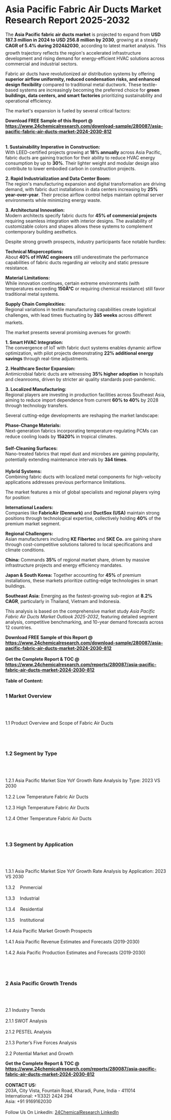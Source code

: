 <h1>Asia Pacific Fabric Air Ducts  Market Research Report 2025-2032</h1><p>The <strong>Asia Pacific fabric air ducts market</strong> is projected to expand from <strong>USD 187.3 million in 2024 to USD 256.8 million by 2030</strong>, growing at a steady <strong>CAGR of 5.4% during 2024â2030</strong>, according to latest market analysis. This growth trajectory reflects the region's accelerated infrastructure development and rising demand for energy-efficient HVAC solutions across commercial and industrial sectors.</p><p>Fabric air ducts have revolutionized air distribution systems by offering <strong>superior airflow uniformity, reduced condensation risks, and enhanced design flexibility</strong> compared to traditional metal ductwork. These textile-based systems are increasingly becoming the preferred choice for <strong>green buildings, data centers, and smart factories</strong> prioritizing sustainability and operational efficiency.</p><p>The market's expansion is fueled by several critical factors:</p><div><b>Download FREE Sample of this Report @ 
            <a href="https://www.24chemicalresearch.com/download-sample/280087/asia-pacific-fabric-air-ducts-market-2024-2030-812">
            https://www.24chemicalresearch.com/download-sample/280087/asia-pacific-fabric-air-ducts-market-2024-2030-812</a></b></div><br><p><strong>1. Sustainability Imperative in Construction:</strong><br>
With LEED-certified projects growing at <strong>18% annually</strong> across Asia Pacific, fabric ducts are gaining traction for their ability to reduce HVAC energy consumption by up to <strong>30%</strong>. Their lighter weight and modular design also contribute to lower embodied carbon in construction projects.</p><p><strong>2. Rapid Industrialization and Data Center Boom:</strong><br>
The region's manufacturing expansion and digital transformation are driving demand, with fabric duct installations in data centers increasing by <strong>25% year-over-year</strong>. Their precise airflow control helps maintain optimal server environments while minimizing energy waste.</p><p><strong>3. Architectural Innovation:</strong><br>
Modern architects specify fabric ducts for <strong>45% of commercial projects</strong> requiring seamless integration with interior designs. The availability of customizable colors and shapes allows these systems to complement contemporary building aesthetics.</p><p>Despite strong growth prospects, industry participants face notable hurdles:</p><p><strong>Technical Misperceptions:</strong><br>
About <strong>40% of HVAC engineers</strong> still underestimate the performance capabilities of fabric ducts regarding air velocity and static pressure resistance.</p><p><strong>Material Limitations:</strong><br>
While innovation continues, certain extreme environments (with temperatures exceeding <strong>150Â°C</strong> or requiring chemical resistance) still favor traditional metal systems.</p><p><strong>Supply Chain Complexities:</strong><br>
Regional variations in textile manufacturing capabilities create logistical challenges, with lead times fluctuating by <strong>3â5 weeks</strong> across different markets.</p><p>The market presents several promising avenues for growth:</p><p><strong>1. Smart HVAC Integration:</strong><br>
The convergence of IoT with fabric duct systems enables dynamic airflow optimization, with pilot projects demonstrating <strong>22% additional energy savings</strong> through real-time adjustments.</p><p><strong>2. Healthcare Sector Expansion:</strong><br>
Antimicrobial fabric ducts are witnessing <strong>35% higher adoption</strong> in hospitals and cleanrooms, driven by stricter air quality standards post-pandemic.</p><p><strong>3. Localized Manufacturing:</strong><br>
Regional players are investing in production facilities across Southeast Asia, aiming to reduce import dependence from current <strong>60% to 40%</strong> by 2028 through technology transfers.</p><p>Several cutting-edge developments are reshaping the market landscape:</p><p><strong>Phase-Change Materials:</strong><br>
Next-generation fabrics incorporating temperature-regulating PCMs can reduce cooling loads by <strong>15â20%</strong> in tropical climates.</p><p><strong>Self-Cleaning Surfaces:</strong><br>
Nano-treated fabrics that repel dust and microbes are gaining popularity, potentially extending maintenance intervals by <strong>3â4 times</strong>.</p><p><strong>Hybrid Systems:</strong><br>
Combining fabric ducts with localized metal components for high-velocity applications addresses previous performance limitations.</p><p>The market features a mix of global specialists and regional players vying for position:</p><p><strong>International Leaders:</strong><br>
Companies like <strong>FabricAir (Denmark)</strong> and <strong>DuctSox (USA)</strong> maintain strong positions through technological expertise, collectively holding <strong>40%</strong> of the premium market segment.</p><p><strong>Regional Challengers:</strong><br>
Asian manufacturers including <strong>KE Fibertec</strong> and <strong>SKE Co.</strong> are gaining share through cost-competitive solutions tailored to local specifications and climate conditions.</p><p><strong>China:</strong> Commands <strong>35%</strong> of regional market share, driven by massive infrastructure projects and energy efficiency mandates.</p><p><strong>Japan &amp; South Korea:</strong> Together accounting for <strong>45%</strong> of premium installations, these markets prioritize cutting-edge technologies in smart buildings.</p><p><strong>Southeast Asia:</strong> Emerging as the fastest-growing sub-region at <strong>8.2% CAGR</strong>, particularly in Thailand, Vietnam and Indonesia.</p><p>This analysis is based on the comprehensive market study <em>Asia Pacific Fabric Air Ducts Market Outlook 2025-2032</em>, featuring detailed segment analysis, competitive benchmarking, and 10-year demand forecasts across 12 countries.</p><div><b>Download FREE Sample of this Report @ 
            <a href="https://www.24chemicalresearch.com/download-sample/280087/asia-pacific-fabric-air-ducts-market-2024-2030-812">
            https://www.24chemicalresearch.com/download-sample/280087/asia-pacific-fabric-air-ducts-market-2024-2030-812</a></b></div><br><div><b>Get the Complete Report & TOC @ 
            <a href="https://www.24chemicalresearch.com/reports/280087/asia-pacific-fabric-air-ducts-market-2024-2030-812">
            https://www.24chemicalresearch.com/reports/280087/asia-pacific-fabric-air-ducts-market-2024-2030-812</a></b></div><br>
            <b>Table of Content:</b><p><h2><span style="font-size:16px"><strong>1 Market Overview&nbsp;&nbsp; &nbsp;</strong></span></h2><br />
<br />
<p>1.1 Product Overview and Scope of Fabric Air Ducts &nbsp;</p><br />
<br />
<h2><strong><span style="font-size:16px">1.2 Segment by Type&nbsp;&nbsp; &nbsp;</span></strong></h2><br />
<br />
<p>1.2.1 Asia Pacific Market Size YoY Growth Rate Analysis by Type: 2023 VS 2030&nbsp;&nbsp; &nbsp;<br /><br />
1.2.2 Low Temperature Fabric Air Ducts&nbsp;&nbsp; &nbsp;<br /><br />
1.2.3 High Temperature Fabric Air Ducts<br /><br />
1.2.4 Other Temperature Fabric Air Ducts<br /><br />
<br />
<h2><span style="font-size:16px"><strong>1.3 Segment by Application&nbsp;&nbsp;</strong></span></h2><br />
<br />
<p>1.3.1 Asia Pacific Market Size YoY Growth Rate Analysis by Application: 2023 VS 2030&nbsp;&nbsp; &nbsp;<br /><br />
1.3.2&nbsp;&nbsp; &nbsp;Pmmercial<br /><br />
1.3.3&nbsp;&nbsp; &nbsp;Industrial<br /><br />
1.3.4&nbsp;&nbsp; &nbsp;Residential<br /><br />
1.3.5&nbsp;&nbsp; &nbsp;Institutional<br /><br />
1.4 Asia Pacific Market Growth Prospects&nbsp;&nbsp; &nbsp;<br /><br />
1.4.1 Asia Pacific Revenue Estimates and Forecasts (2019-2030)&nbsp;&nbsp; &nbsp;<br /><br />
1.4.2 Asia Pacific Production Estimates and Forecasts (2019-2030)&nbsp;&nbsp;</p><br />
<br />
<h2><span style="font-size:16px"><strong>2 Asia Pacific Growth Trends&nbsp;&nbsp; &nbsp;</strong></span></h2><br />
<br />
<p>2.1 Industry Trends&nbsp;&nbsp; &nbsp;<br /><br />
2.1.1 SWOT Analysis&nbsp;&nbsp; &nbsp;<br /><br />
2.1.2 PESTEL Analysis&nbsp;&nbsp; &nbsp;<br /><br />
2.1.3 Porter&rsquo;s Five Forces Analysis&nbsp;&nbsp; &nbsp;<br /><br />
2.2 Potential Market and Growth</p><div><b>Get the Complete Report & TOC @ 
            <a href="https://www.24chemicalresearch.com/reports/280087/asia-pacific-fabric-air-ducts-market-2024-2030-812">
            https://www.24chemicalresearch.com/reports/280087/asia-pacific-fabric-air-ducts-market-2024-2030-812</a></b></div><br><b>CONTACT US:</b><br>
            203A, City Vista, Fountain Road, Kharadi, Pune, India - 411014<br>
            International: +1(332) 2424 294<br>
            Asia: +91 9169162030 <br><br>
            Follow Us On LinkedIn: <a href="https://www.linkedin.com/company/24chemicalresearch/">24ChemicalResearch LinkedIn</a>